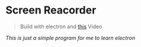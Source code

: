 # Screen Reacorder
> Build with electron and [this][yt_video] Video

*This is just a simple program for me to learn electron*

[yt_video]: https://www.youtube.com/watch?v=3yqDxhR2XxE